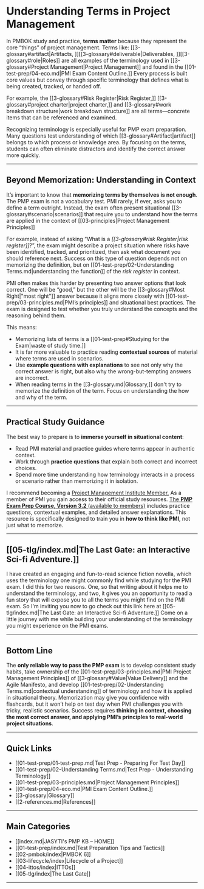 # Understanding Terms in Project Management

In PMBOK study and practice, **terms matter** because they represent the core “things” of project management. Terms like: [[3-glossary#artifact|Artifacts, ]][[3-glossary#deliverable|Deliverables, ]][[3-glossary#role|Roles]] are all examples of the terminology used in [[3-glossary#Project Management|Project Management]] and found in the [[01-test-prep/04-eco.md|PMI Exam Content Outline.]]  Every process is built core values but convey through specific terminology that defines what is being created, tracked, or handed off. 

For example, the [[3-glossary#Risk Register|Risk Register,]] [[3-glossary#project charter|project charter,]] and [[3-glossary#work breakdown structure|work breakdown structure]] are all terms—concrete items that can be referenced and examined.

Recognizing terminology is especially useful for PMP exam preparation. Many questions test understanding of which [[3-glossary#Artifact|artifact]] belongs to which process or knowledge area. By focusing on the terms, students can often eliminate distractors and identify the correct answer more quickly.  

---

## Beyond Memorization: Understanding in Context

It’s important to know that **memorizing terms by themselves is not enough**. The PMP exam is not a vocabulary test. PMI rarely, if ever, asks you to define a term outright. Instead, the exam often present situational [[3-glossary#scenario|scenarios]] that require you to understand how the terms are applied in the context of [[03-principles|Project Management Principles]]

For example, instead of asking “What is a *[[3-glossary#risk Register|risk register]]*?”, the exam might describe a project situation where risks have been identified, tracked, and prioritized, then ask what document you should reference next. Success on this type of question depends not on memorizing the definition, but on [[01-test-prep/02-Understanding Terms.md|understanding the function]] of the *risk register* in context.  

PMI often makes this harder by presenting two answer options that look correct. One will be “good,” but the other will be the [[3-glossary#Most Right|"most right"]] answer because it aligns more closely with [[01-test-prep/03-principles.md|PMI’s principles]] and situational best practices. The exam is designed to test whether you truly understand the concepts and the reasoning behind them.  

This means:  
- Memorizing lists of terms is a [[01-test-prep#Studying for the Exam|waste of study time.]]  
- It is far more valuable to practice reading **contextual sources** of material where terms are used in scenarios.  
- Use **example questions with explanations** to see not only why the correct answer is right, but also why the wrong-but-tempting answers are incorrect.  
- When reading terms in the [[3-glossary.md|Glossary,]] don't try to memorize the definition of the term. Focus on understanding the how and why of the term. 
---

## Practical Study Guidance

The best way to prepare is to **immerse yourself in situational content**:  
- Read PMI material and practice guides where terms appear in authentic context.  
- Work through **practice questions** that explain both correct and incorrect choices.  
- Spend more time understanding how terminology interacts in a process or scenario rather than memorizing it in isolation.  

I recommend becoming a [Project Management Institute Member.](https://www.pmi.org/membership/benefits)  As a member of PMI you gain access to their official study resources. [The **PMP Exam Prep Course, Version 3.2** (available to members)](https://www.pmi.org/store/) includes practice questions, contextual examples, and detailed answer explanations. This resource is specifically designed to train you in **how to think like PMI**, not just what to memorize.

---

## [[05-tlg/index.md|The Last Gate: an Interactive Sci-fi Adventure.]]

I have created an engaging and fun-to-read science fiction novella, which uses the terminology one might commonly find while studying for the PMI exam. I did this for two reasons. One, so that writing about it helps me to understand the terminology, and two, it gives you an opportunity to read a fun story that will expose you to all the terms you might find on the PMI exam. So I'm inviting you now to go check out this link here at [[05-tlg/index.md|The Last Gate: an Interactive Sci-fi Adventure.]] Come on a little journey with me while building your understanding of the terminology you might experience on the PMI exams.

---

## Bottom Line

The **only reliable way to pass the PMP exam** is to develop consistent study habits, take ownership of the [[01-test-prep/03-principles.md|PMI Project Management Principles]] of [[3-glossary#Value|Value Delivery]] and the Agile Manifesto, and develop [[01-test-prep/02-Understanding Terms.md|contextual understanding]] of terminology and how it is applied in situational theory. Memorization may give you confidence with flashcards, but it won’t help on test day when PMI challenges you with tricky, realistic scenarios. Success requires **thinking in context, choosing the most correct answer, and applying PMI’s principles to real-world project situations**.

---
## Quick Links

- [[01-test-prep/01-test-prep.md|Test Prep - Preparing For Test Day]]
- [[01-test-prep/02-Understanding Terms.md|Test Prep - Understanding Terminology]]
- [[01-test-prep/03-principles.md|Project Management Principles]]
- [[01-test-prep/04-eco.md|PMI Exam Content Outline.]]  
- [[3-glossary|Glossary]]
- [[2-references.md|References]]

---
## Main Categories

- [[index.md|JASYTI's PMP KB – HOME]]
- [[01-test-prep/index.md|Test Preparation Tips and Tactics]]
- [[02-pmbok/index|PMBOK 6]]
- [[03-lifecycle/index|Lifecycle of a Project]]
- [[04-ittos/index|ITTOs]]
- [[05-tlg/index|The Last Gate]]

---
